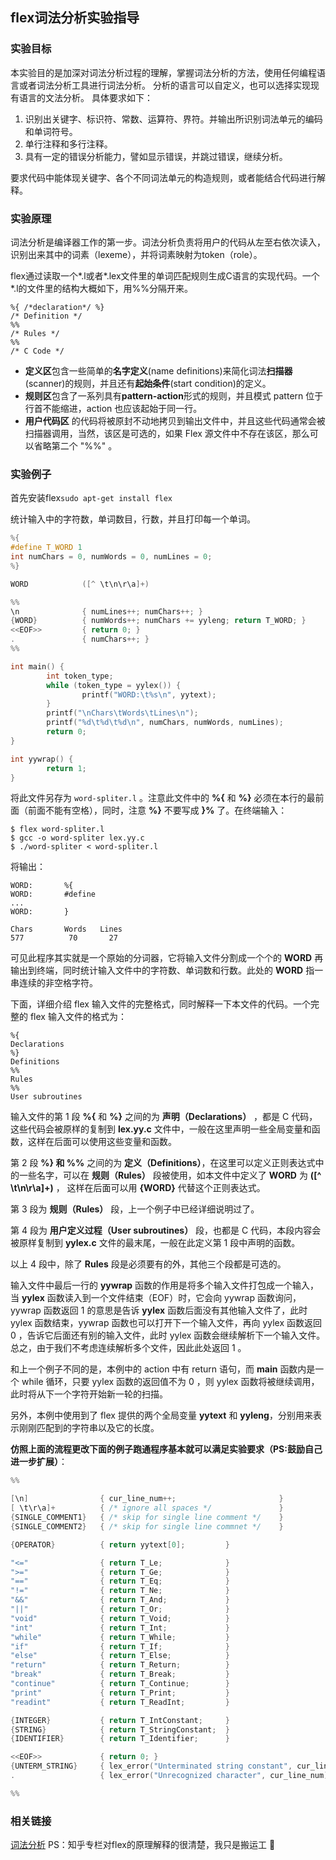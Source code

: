 ## flex词法分析实验指导

### 实验目标

本实验目的是加深对词法分析过程的理解，掌握词法分析的方法，使用任何编程语言或者词法分析工具进行词法分析。 分析的语言可以自定义，也可以选择实现现有语言的文法分析。 具体要求如下：

1. 识别出关键字、标识符、常数、运算符、界符。并输出所识别词法单元的编码和单词符号。
2. 单行注释和多行注释。
3.  具有一定的错误分析能力，譬如显示错误，并跳过错误，继续分析。

要求代码中能体现关键字、各个不同词法单元的构造规则，或者能结合代码进行解释。

### 实验原理

词法分析是编译器工作的第一步。词法分析负责将用户的代码从左至右依次读入，识别出来其中的词素（lexeme），并将词素映射为token（role）。

flex通过读取一个*.l或者*.lex文件里的单词匹配规则生成C语言的实现代码。一个*.l的文件里的结构大概如下，用%%分隔开来。

```text
%{ /*declaration*/ %} 
/* Definition */
%%
/* Rules */ 
%%
/* C Code */
```

- **定义区**包含一些简单的**名字定义**(name definitions)来简化词法**扫描器**(scanner)的规则，并且还有**起始条件**(start condition)的定义。
- **规则区**包含了一系列具有**pattern-action**形式的规则，并且模式 pattern 位于行首不能缩进，action 也应该起始于同一行。
- **用户代码区** 的代码将被原封不动地拷贝到输出文件中，并且这些代码通常会被扫描器调用，当然，该区是可选的，如果 Flex 源文件中不存在该区，那么可以省略第二个 "%%" 。



### 实验例子

首先安装flex`sudo apt-get install flex`

统计输入中的字符数，单词数目，行数，并且打印每一个单词。

```c
%{
#define T_WORD 1
int numChars = 0, numWords = 0, numLines = 0;
%}

WORD            ([^ \t\n\r\a]+)

%%
\n              { numLines++; numChars++; }
{WORD}          { numWords++; numChars += yyleng; return T_WORD; }
<<EOF>>         { return 0; }
.               { numChars++; }
%%

int main() {
        int token_type;
        while (token_type = yylex()) {
                printf("WORD:\t%s\n", yytext);
        }
        printf("\nChars\tWords\tLines\n");
        printf("%d\t%d\t%d\n", numChars, numWords, numLines);
        return 0;
}

int yywrap() {
        return 1;
}
```

将此文件另存为 `word-spliter.l` 。注意此文件中的 **%{** 和 **%}** 必须在本行的最前面（前面不能有空格），同时，注意 **%}** 不要写成 **}%** 了。在终端输入：

```
$ flex word-spliter.l
$ gcc -o word-spliter lex.yy.c
$ ./word-spliter < word-spliter.l
```

将输出：

```
WORD:       %{
WORD:       #define
...
WORD:       }

Chars       Words   Lines
577          70       27
```

可见此程序其实就是一个原始的分词器，它将输入文件分割成一个个的 **WORD** 再输出到终端，同时统计输入文件中的字符数、单词数和行数。此处的 **WORD** 指一串连续的非空格字符。

下面，详细介绍 flex 输入文件的完整格式，同时解释一下本文件的代码。一个完整的 flex 输入文件的格式为：

```
%{
Declarations
%}
Definitions
%%
Rules
%%
User subroutines
```

输入文件的第 1 段 **%{** 和 **%}** 之间的为 **声明（Declarations）** ，都是 C 代码，这些代码会被原样的复制到 **lex.yy.c** 文件中，一般在这里声明一些全局变量和函数，这样在后面可以使用这些变量和函数。

第 2 段 **%} 和 %%** 之间的为 **定义（Definitions）**，在这里可以定义正则表达式中的一些名字，可以在 **规则（Rules）** 段被使用，如本文件中定义了 **WORD** 为 **([^** **\t\n\r\a]+)** ， 这样在后面可以用 **{WORD}** 代替这个正则表达式。

第 3 段为 **规则（Rules）** 段，上一个例子中已经详细说明过了。

第 4 段为 **用户定义过程（User subroutines）** 段，也都是 C 代码，本段内容会被原样复制到 **yylex.c** 文件的最末尾，一般在此定义第 1 段中声明的函数。

以上 4 段中，除了 **Rules** 段是必须要有的外，其他三个段都是可选的。

输入文件中最后一行的 **yywrap** 函数的作用是将多个输入文件打包成一个输入，当 **yylex** 函数读入到一个文件结束（EOF）时，它会向 yywrap 函数询问， yywrap 函数返回 1 的意思是告诉 **yylex** 函数后面没有其他输入文件了，此时 yylex 函数结束，yywrap 函数也可以打开下一个输入文件，再向 yylex 函数返回 0 ，告诉它后面还有别的输入文件，此时 yylex 函数会继续解析下一个输入文件。总之，由于我们不考虑连续解析多个文件，因此此处返回 1 。

和上一个例子不同的是，本例中的 action 中有 return 语句，而 **main** 函数内是一个 while 循环，只要 yylex 函数的返回值不为 0 ，则 yylex 函数将被继续调用，此时将从下一个字符开始新一轮的扫描。

另外，本例中使用到了 flex 提供的两个全局变量 **yytext** 和 **yyleng**，分别用来表示刚刚匹配到的字符串以及它的长度。



**仿照上面的流程更改下面的例子跑通程序基本就可以满足实验要求（PS:鼓励自己进一步扩展）**：

```c
%%

[\n]                { cur_line_num++;                       }
[ \t\r\a]+          { /* ignore all spaces */               }
{SINGLE_COMMENT1}   { /* skip for single line comment */    }
{SINGLE_COMMENT2}   { /* skip for single line commnet */    }

{OPERATOR}          { return yytext[0];         }

"<="                { return T_Le;              }
">="                { return T_Ge;              }
"=="                { return T_Eq;              }
"!="                { return T_Ne;              }
"&&"                { return T_And;             }
"||"                { return T_Or;              }
"void"              { return T_Void;            }
"int"               { return T_Int;             }
"while"             { return T_While;           }
"if"                { return T_If;              }
"else"              { return T_Else;            }
"return"            { return T_Return;          }
"break"             { return T_Break;           }
"continue"          { return T_Continue;        }
"print"             { return T_Print;           }
"readint"           { return T_ReadInt;         }

{INTEGER}           { return T_IntConstant;     }
{STRING}            { return T_StringConstant;  }
{IDENTIFIER}        { return T_Identifier;      }

<<EOF>>             { return 0; }
{UNTERM_STRING}     { lex_error("Unterminated string constant", cur_line_num);  }
.                   { lex_error("Unrecognized character", cur_line_num);        }

%%
```

### 相关链接

[词法分析](https://zhuanlan.zhihu.com/p/65490271) PS：知乎专栏对flex的原理解释的很清楚，我只是搬运工 :cowboy_hat_face: